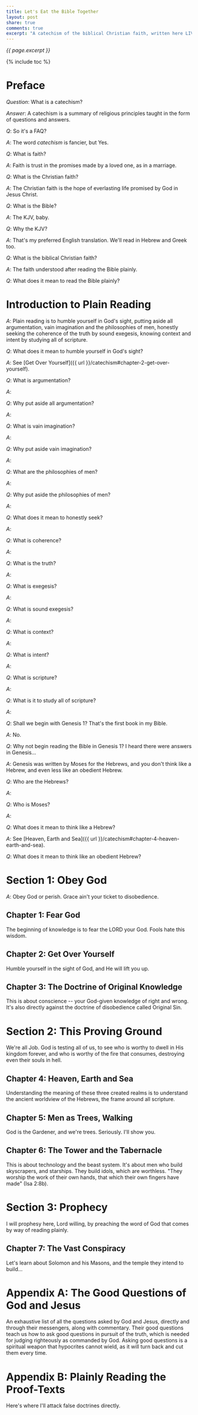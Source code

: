 ```yaml
---
title: Let's Eat the Bible Together
layout: post
share: true
comments: true
excerpt: "A catechism of the biblical Christian faith, written here LIVE. Add your comments below."
---
```


*{{ page.excerpt }}*

{% include toc %}

# Preface

*Question*: What is a catechism?

*Answer*: A catechism is a summary of religious principles taught in the form of questions and answers.

*Q*: So it's a FAQ?

*A*: The word *catechism* is fancier, but Yes.

*Q*: What is faith?

*A*: Faith is trust in the promises made by a loved one, as in a marriage.

*Q*: What is the Christian faith?

*A*: The Christian faith is the hope of everlasting life promised by God in Jesus Christ.

*Q*: What is the Bible?

*A*: The KJV, baby.

*Q*: Why the KJV?

*A*: That's my preferred English translation. We'll read in Hebrew and Greek too.

*Q*: What is the biblical Christian faith?

*A*: The faith understood after reading the Bible plainly.

*Q*: What does it mean to read the Bible plainly?

# Introduction to Plain Reading

*A*: Plain reading is to humble yourself in God's sight, putting aside all argumentation, vain imagination and the philosophies of men, honestly seeking the coherence of the truth by sound exegesis, knowing context and intent by studying all of scripture.

*Q*: What does it mean to humble yourself in God's sight?

*A*: See [Get Over Yourself]({{ url }}/catechism#chapter-2-get-over-yourself).

*Q*: What is argumentation?

*A*: 

*Q*: Why put aside all argumentation?

*A*: 

*Q*: What is vain imagination?

*A*: 

*Q*: Why put aside vain imagination?

*A*: 

*Q*: What are the philosophies of men?

*A*: 

*Q*: Why put aside the philosophies of men?

*A*: 

*Q*: What does it mean to honestly seek?

*A*: 

*Q*: What is coherence?

*A*: 

*Q*: What is the truth?

*A*: 

*Q*: What is exegesis?

*A*: 

*Q*: What is sound exegesis?

*A*: 

*Q*: What is context?

*A*: 

*Q*: What is intent?

*A*: 

*Q*: What is scripture?

*A*: 

*Q*: What is it to study all of scripture?

*A*: 

*Q*: Shall we begin with Genesis 1? That's the first book in my Bible.

*A*: No.

*Q*: Why not begin reading the Bible in Genesis 1? I heard there were answers in Genesis...

*A*: Genesis was written by Moses for the Hebrews, and you don't think like a Hebrew, and even less like an obedient Hebrew.

*Q*: Who are the Hebrews?

*A*: 

*Q*: Who is Moses?

*A*: 

*Q*: What does it mean to think like a Hebrew?

*A*: See [Heaven, Earth and Sea]({{ url }}/catechism#chapter-4-heaven-earth-and-sea).

*Q*: What does it mean to think like an obedient Hebrew?

# Section 1: Obey God

*A*: Obey God or perish. Grace ain't your ticket to disobedience.

## Chapter 1: Fear God

The beginning of knowledge is to fear the LORD your God. Fools hate this wisdom.

## Chapter 2: Get Over Yourself

Humble yourself in the sight of God, and He will lift you up.

## Chapter 3: The Doctrine of Original Knowledge

This is about conscience -- your God-given knowledge of right and wrong. It's also directly against the doctrine of disobedience called Original Sin.

# Section 2: This Proving Ground

We're all Job. God is testing all of us, to see who is worthy to dwell in His kingdom forever, and who is worthy of the fire that consumes, destroying even their souls in hell.

## Chapter 4: Heaven, Earth and Sea

Understanding the meaning of these three created realms is to understand the ancient worldview of the Hebrews, the frame around all scripture.

## Chapter 5: Men as Trees, Walking

God is the Gardener, and we're trees. Seriously. I'll show you.

## Chapter 6: The Tower and the Tabernacle

This is about technology and the beast system. It's about men who build skyscrapers, and starships. They build idols, which are worthless. "They worship the work of their own hands, that which their own fingers have made" (Isa 2:8b).

# Section 3: Prophecy

I will prophesy here, Lord willing, by preaching the word of God that comes by way of reading plainly.

## Chapter 7: The Vast Conspiracy

Let's learn about Solomon and his Masons, and the temple they intend to build...

# Appendix A: The Good Questions of God and Jesus

An exhaustive list of all the questions asked by God and Jesus, directly and through their messengers, along with commentary. Their good questions teach us how to ask good questions in pursuit of the truth, which is needed for judging righteously as commanded by God. Asking good questions is a spiritual weapon that hypocrites cannot wield, as it will turn back and cut them every time.

# Appendix B: Plainly Reading the Proof-Texts

Here's where I'll attack false doctrines directly.